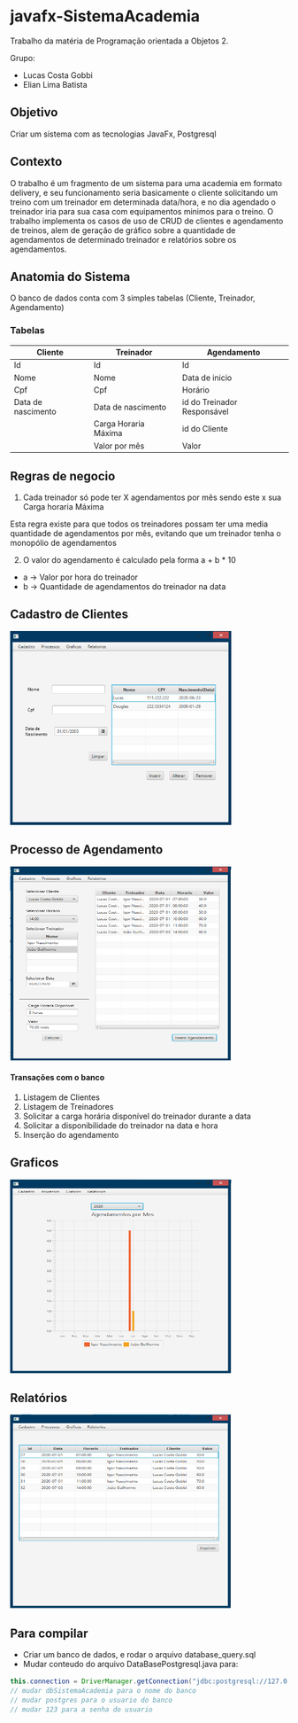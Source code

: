 # javafx-SistemaAcademia
Trabalho da matéria de Programação orientada a Objetos 2.

Grupo: 
 - Lucas Costa Gobbi
 - Elian Lima Batista 
## Objetivo
Criar um sistema com as tecnologias JavaFx, Postgresql
## Contexto
O trabalho é um fragmento de um sistema para uma academia em formato delivery, e seu funcionamento seria basicamente o cliente solicitando um treino com um treinador em determinada data/hora, e no dia agendado o treinador iria para sua casa com equipamentos minimos para o treino.
O trabalho implementa os casos de uso de CRUD de clientes e agendamento de treinos, alem de geração de gráfico sobre a quantidade de agendamentos de determinado treinador e relatórios sobre os agendamentos.

## Anatomia do Sistema
O banco de dados conta com 3 simples tabelas (Cliente, Treinador, Agendamento)


### Tabelas
|Cliente  |Treinador  | Agendamento  |
|--|--|--|
| Id  | Id  | Id  |
| Nome  | Nome  | Data de inicio  |
| Cpf   | Cpf  | Horário  |
| Data de nascimento  | Data de nascimento | id do Treinador Responsável |
|   | Carga Horaria Máxima | id do Cliente  |
|   | Valor por mês | Valor  |

## Regras de negocio

 1. Cada treinador só pode ter X agendamentos por mês sendo este x sua Carga horaria Máxima
 
Esta regra existe para que todos os treinadores possam ter uma media quantidade de agendamentos por mês, evitando que um treinador tenha o monopólio de agendamentos

 2. O valor do agendamento é calculado pela forma a + b * 10
 - a -> Valor por hora do treinador
 - b -> Quantidade de agendamentos do treinador na data

## Cadastro de Clientes

<img src="https://github.com/LucasGobbs/javafx-SistemaAcademia/blob/master/git_images/tela_cadastramento_clientes.png"  width="400" height="350">

## Processo de Agendamento
<img src="https://github.com/LucasGobbs/javafx-SistemaAcademia/blob/master/git_images/tela_agendamento.PNG"  width="400" height="350">

#### Transações com o banco

 1. Listagem de Clientes
 2. Listagem de Treinadores
 3. Solicitar a carga horária disponível do treinador durante a data
 4. Solicitar a disponibilidade do treinador na data e hora
 5. Inserção do agendamento
 
## Graficos
<img src="https://github.com/LucasGobbs/javafx-SistemaAcademia/blob/master/git_images/tela_graficos.PNG"  width="400" height="350">

## Relatórios
<img src="https://github.com/LucasGobbs/javafx-SistemaAcademia/blob/master/git_images/tela_relatorios.PNG"  width="400" height="350">

## Para compilar
 - Criar um banco de dados, e rodar o arquivo database_query.sql
 - Mudar conteudo do arquivo DataBasePostgresql.java para:
```java
this.connection = DriverManager.getConnection("jdbc:postgresql://127.0.0.1/dbSistemaAcademia", "postgres", "123");
// mudar dbSistemaAcademia para o nome do banco
// mudar postgres para o usuario do banco 
// mudar 123 para a senha do usuario
```
